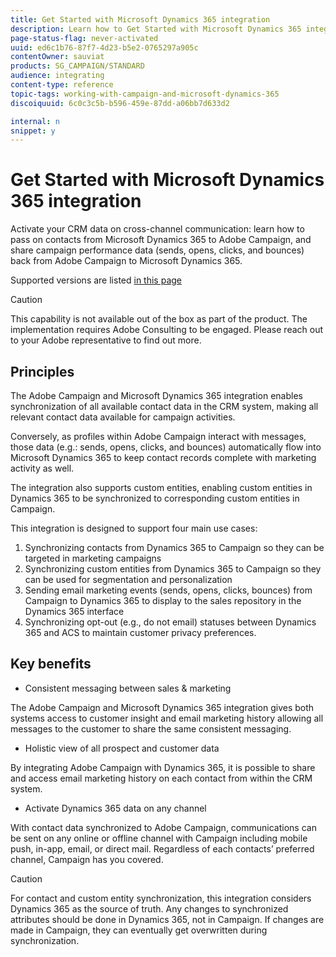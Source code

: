 ```yaml
---
title: Get Started with Microsoft Dynamics 365 integration
description: Learn how to Get Started with Microsoft Dynamics 365 integration
page-status-flag: never-activated
uuid: ed6c1b76-87f7-4d23-b5e2-0765297a905c
contentOwner: sauviat
products: SG_CAMPAIGN/STANDARD
audience: integrating
content-type: reference
topic-tags: working-with-campaign-and-microsoft-dynamics-365
discoiquuid: 6c0c3c5b-b596-459e-87dd-a06bb7d633d2

internal: n
snippet: y
---
```


# Get Started with Microsoft Dynamics 365 integration

Activate your CRM data on cross-channel communication: learn how to pass on contacts from Microsoft Dynamics 365 to Adobe Campaign, and share campaign performance data (sends, opens, clicks, and bounces) back from Adobe Campaign to Microsoft Dynamics 365.

Supported versions are listed [in this page](../../integrating/using/notices-and-recommendations-for-acs-and-ms-dynamics.md#support-software-versions)

>[!CAUTION]
>
>This capability is not available out of the box as part of the product. The implementation requires Adobe Consulting to be engaged. Please reach out to your Adobe representative to find out more.

## Principles

The Adobe Campaign and Microsoft Dynamics 365 integration enables synchronization of all available contact data in the CRM system, making all relevant contact data available for campaign activities.

Conversely, as profiles within Adobe Campaign interact with messages, those data (e.g.: sends, opens, clicks, and bounces) automatically flow into Microsoft Dynamics 365 to keep contact records complete with marketing activity as well.  

The integration also supports custom entities, enabling custom entities in Dynamics 365 to be synchronized to corresponding custom entities in Campaign.

This integration is designed to support four main use cases: 

1. Synchronizing contacts from Dynamics 365 to Campaign so they can be targeted in marketing campaigns
1. Synchronizing custom entities from Dynamics 365 to Campaign so they can be used for segmentation and personalization
1. Sending email marketing events (sends, opens, clicks, bounces) from Campaign to Dynamics 365 to display to the sales repository in the Dynamics 365 interface
1. Synchronizing opt-out (e.g., do not email) statuses between Dynamics 365 and ACS to maintain customer privacy preferences.

## Key benefits

* Consistent messaging between sales & marketing

The Adobe Campaign and Microsoft Dynamics 365 integration gives both systems access to customer insight and email marketing history allowing all messages to the customer to share the same consistent messaging.

* Holistic view of all prospect and customer data

By integrating Adobe Campaign with Dynamics 365, it is possible to share and access email marketing history on each contact from within the CRM system.

* Activate Dynamics 365 data on any channel

With contact data synchronized to Adobe Campaign, communications can be sent on any online or offline channel with Campaign including mobile push, in-app, email, or direct mail. Regardless of each contacts’ preferred channel, Campaign has you covered.

>[!CAUTION]
>
>For contact and custom entity synchronization, this integration considers Dynamics 365 as the source of truth.  Any changes to synchronized attributes should be done in Dynamics 365, not in Campaign.  If changes are made in Campaign, they can eventually get overwritten during synchronization.
